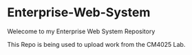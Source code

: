 # Enterprise-Web-System

Welecome to my Enterprise Web System Repository

This Repo is being used to upload work from the CM4025 Lab. 
